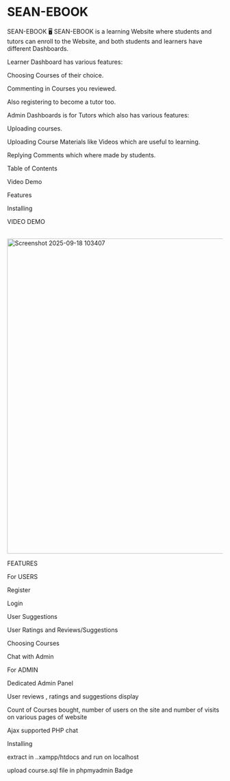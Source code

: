 # SEAN-EBOOK

SEAN-EBOOK 🖥️
SEAN-EBOOK is a learning Website where students and tutors can enroll to the Website, and both students and learners have different Dashboards.

Learner Dashboard has various features:


Choosing Courses of their choice.

Commenting in Courses you reviewed.

Also registering to become a tutor too.


Admin Dashboards is for Tutors which also has various features:


Uploading courses.

Uploading Course Materials like Videos which are useful to learning.

Replying Comments which where made by students.


Table of Contents


Video Demo

Features

Installing


VIDEO DEMO

<br>
<img width="1365" height="734" alt="Screenshot 2025-09-18 103407" src="https://github.com/user-attachments/assets/809c65f8-a6bf-45ec-91c7-5c121615dc30" />
<br>

FEATURES


For USERS

 Register
 
 Login
 
 User Suggestions
 
 User Ratings and Reviews/Suggestions
 
 Choosing Courses
 
 Chat with Admin

For ADMIN


 Dedicated Admin Panel
 
 User reviews , ratings and suggestions display
 
 Count of Courses bought, number of users on the site and number of visits on various pages of website
 
 Ajax supported PHP chat


Installing

extract in ..xampp/htdocs and run on localhost

upload course.sql file in phpmyadmin
Badge
